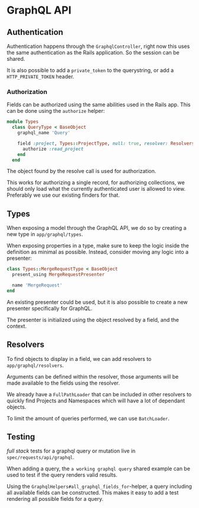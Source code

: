 # GraphQL API

## Authentication

Authentication happens through the `GraphqlController`, right now this
uses the same authentication as the Rails application. So the session
can be shared.

It is also possible to add a `private_token` to the querystring, or
add a `HTTP_PRIVATE_TOKEN` header.

### Authorization

Fields can be authorized using the same abilities used in the Rails
app. This can be done using the `authorize` helper:

```ruby
module Types
  class QueryType < BaseObject
    graphql_name 'Query'

    field :project, Types::ProjectType, null: true, resolver: Resolvers::ProjectResolver do
      authorize :read_project
    end
  end
```

The object found by the resolve call is used for authorization.

This works for authorizing a single record, for authorizing
collections, we should only load what the currently authenticated user
is allowed to view. Preferably we use our existing finders for that.

## Types

When exposing a model through the GraphQL API, we do so by creating a
new type in `app/graphql/types`.

When exposing properties in a type, make sure to keep the logic inside
the definition as minimal as possible. Instead, consider moving any
logic into a presenter:

```ruby
class Types::MergeRequestType < BaseObject
  present_using MergeRequestPresenter

  name 'MergeRequest'
end
```

An existing presenter could be used, but it is also possible to create
a new presenter specifically for GraphQL.

The presenter is initialized using the object resolved by a field, and
the context.

## Resolvers

To find objects to display in a field, we can add resolvers to
`app/graphql/resolvers`.

Arguments can be defined within the resolver, those arguments will be
made available to the fields using the resolver.

We already have a `FullPathLoader` that can be included in other
resolvers to quickly find Projects and Namespaces which will have a
lot of dependant objects.

To limit the amount of queries performed, we can use `BatchLoader`.

## Testing

_full stack_ tests for a graphql query or mutation live in
`spec/requests/api/graphql`.

When adding a query, the `a working graphql query` shared example can
be used to test if the query renders valid results.

Using the `GraphqlHelpers#all_graphql_fields_for`-helper, a query
including all available fields can be constructed. This makes it easy
to add a test rendering all possible fields for a query.
